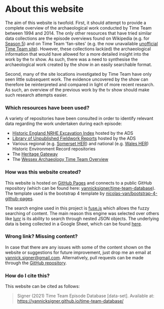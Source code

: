 # About this website

The aim of this website is twofold. First, it should attempt to provide a complete overview of the archaeological work conducted by Time Team between 1994 and 2014. The only other resources that have tried similar data collections are the episode overviews found on Wikipedia (e.g. for [Season 5](https://en.wikipedia.org/wiki/Time_Team_(series_5))) and on Time Team 'fan-sites' (e.g. the now unavailable [unofficial Time Team site](https://web.archive.org/web/20080104131324/http://www.timeteam.k1z.com/index.php?pid=32)). However, these collections lack(ed) the archaeological information that would have allowed for a more detailed insight into the work by the tv show. As such, there was a need to synthesise the archaeological work created by the show in an easily searchable format.

Second, many of the site locations investigated by Time Team have only seen little subsequent work. The evidence uncovered by the show can therefore be reinterpreted and compared in light of more recent research. As such, an overview of the previous work by the tv show should make such research attempts easier.

### Which resources have been used?
A variety of repositories have been consulted in order to identify relevant data regarding the work undertaken during each episode:

* [Historic England NRHE Excavation Index](https://archaeologydataservice.ac.uk/archsearch/browser.xhtml) hosted by the ADS
* [Library of Unpublished Fieldwork Reports](https://archaeologydataservice.ac.uk/archives/view/greylit/query.cfm) hosted by the ADS
* Various regional (e.g. [Somerset HER](https://www.somersetheritage.org.uk/)) and national (e.g. [Wales HER](https://archwilio.org.uk/arch/)) Historic Environment Record repositories
* The [Heritage Gateway](https://heritagegateway.org.uk/gateway/default.aspx)
* The [Wessex Archaeology Time Team Overview](https://www.wessexarch.co.uk/our-work/time-team)

### How was this website created?

This website is hosted on [GitHub Pages](https://pages.github.com/) and connects to a public GitHub repository (which can be found here: [yannicksigner/time-team-database](https://github.com/yannicksigner/time-team-database)). The template used is the bootstrap 4 template by [nicolas-van/bootstrap-4-github-pages](https://github.com/nicolas-van/bootstrap-4-github-pages).

The search engine used in this project is [fuse.js](https://fusejs.io/) which allows the fuzzy searching of content. The main reason this engine was selected over others like [lunr](https://lunrjs.com/) is its ability to search through nested JSON objects. The underlying data is being collected in a Google Sheet, which can be found [here](https://docs.google.com/spreadsheets/d/13tlJfWIflEA2xGpRRfYw1xoQcGypCpukEkqpt4XYaEY/edit#gid=0).

### Wrong link? Missing content?

In case that there are any issues with some of the content shown on the website or suggestions for future improvement, just drop me an email at yannick.signer@gmail.com. Alternatively, pull requests can be made through the [GitHub repository](https://github.com/yannicksigner/time-team-database/pulls).

### How do I cite this?

This website can be cited as follows:

> Signer (2021) Time Team Episode Database [data-set]. Available at: https://yannicksigner.github.io/time-team-database/
